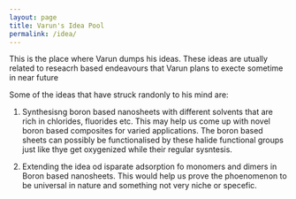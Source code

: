 ```yaml
---
layout: page
title: Varun's Idea Pool
permalink: /idea/
---
```


This is the place where Varun dumps his ideas. These ideas are utually related to reseacrh based endeavours that Varun plans to execte sometime in near future

Some of the ideas that have struck randonly to his mind are:

1. Synthesisng boron based nanosheets with different solvents that are rich in chlorides, fluorides etc. This may help us come up with novel boron based composites for varied applications. The boron based sheets can possibly be functionalised by these halide functional groups just like thye get oxygenized while their regular sysntesis.

2. Extending the idea od isparate adsorption fo monomers and dimers in Boron based nanosheets. This would help us prove the phoenomenon to be universal in nature and something not very niche or specefic.
